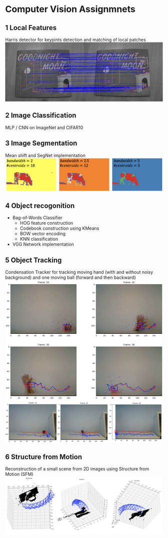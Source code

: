 # Computer Vision Assignmnets

## 1 Local Features
Harris detector for keypints detection and matching of local patches
![match](https://github.com/EvelynQIN/computer-vision-2022/blob/main/local-features/results/match_ratio.png "match")

## 2 Image Classification
MLP /  CNN on ImageNet and CIFAR10

## 3 Image Segmentation
Mean shift and SegNet implementation
![cow](https://github.com/EvelynQIN/computer-vision-2022/blob/main/image-segmentation/figs/bandwidths_compare.png "cow")

## 4 Object recogonition
* Bag-of-Words Classifier
    - HOG feature construction
    - Codebook construction using KMeans
    - BOW vector encoding
    - KNN classification
* VGG Network implementation

## 5 Object Tracking
Condensation Tracker for tracking moving hand (with and without noisy background) and one moving ball (forward and then backward)
![hand](https://github.com/EvelynQIN/computer-vision-2022/blob/main/condensation-tracker/figs/video1_model0.png "hand")
![ball](https://github.com/EvelynQIN/computer-vision-2022/blob/main/condensation-tracker/figs/v3_m1_best.png "ball")

## 6 Structure from Motion
Reconstruction of a small scene from 2D images using Structure from Motion (SFM)
![reconstruct](https://github.com/EvelynQIN/computer-vision-2022/blob/main/structure-from-motion/reconstruction.png "reconstruct")